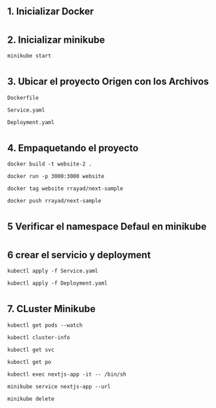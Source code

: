 ## 1. Inicializar Docker
#
## 2. Inicializar minikube
`minikube start`
#
## 3. Ubicar el proyecto Origen con los Archivos
`Dockerfile`

`Service.yaml`

`Deployment.yaml`
#
## 4. Empaquetando el proyecto
`docker build -t website-2 .`

`docker run -p 3000:3000 website`

`docker tag website rrayad/next-sample`

`docker push rrayad/next-sample`
#
## 5 Verificar el namespace Defaul en minikube
#
## 6 crear el servicio y deployment
`kubectl apply -f Service.yaml`

`kubectl apply -f Deployment.yaml`
#
## 7. CLuster Minikube
`kubectl get pods --watch     `

`kubectl cluster-info  `      

`kubectl get svc      `   

`kubectl get po      `

`kubectl exec nextjs-app -it -- /bin/sh`    

`minikube service nextjs-app --url`

`minikube delete  `
